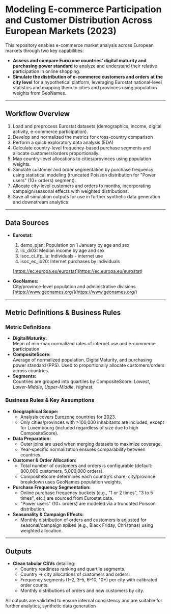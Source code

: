 # Modeling E-commerce Participation and Customer Distribution Across European Markets (2023)
This repository enables e-commerce market analysis across European markets through two key capabilities:

- **Assess and compare Eurozone countries' digital maturity and purchasing power standard** to analyze and understand their relative participation in online shopping.
- **Simulate the distribution of e-commerce customers and orders at the city level** for a hypothetical platform, leveraging Eurostat national-level statistics and mapping them to cities and provinces using population weights from GeoNames.

---

## Workflow Overview

1. Load and preprocess Eurostat datasets (demographics, income, digital activity, e-commerce participation).
2. Develop and normalized the metrics for cross-country comparison
3. Perform a quick exploratory data analysis (EDA)
4. Calculate country-level frequency-based purchase segments and allocate customers/orders proportionally.
5. Map country-level allocations to cities/provinces using population weights.
6. Simulate customer and order segmentation by purchase frequency using statistical modeling (truncated Poisson distribution for "Power users" (10+ orders) segment).
7. Allocate city-level customers and orders to months, incorporating campaign/seasonal effects with weighted distributions.
8. Save all simulation outputs for use in further synthetic data generation and downstream analytics

---

## Data Sources

- **Eurostat:**  
  1. demo_pjan: Population on 1 January by age and sex
  2. ilc_di03: Median income by age and sex
  3. isoc_ci_ifp_iu: Individuals - internet use
  4. isoc_ec_ib20: Internet purchases by individuals

  [https://ec.europa.eu/eurostat](https://ec.europa.eu/eurostat)

- **GeoNames:**  
  City/province-level population and administrative divisions  
  [https://www.geonames.org/](https://www.geonames.org/)

---

## Metric Definitions & Business Rules

### Metric Definitions

- **DigitalMaturity:**  
  Mean of min-max normalized rates of internet use and e-commerce participation
- **CompositeScore:**  
  Average of normalized population, DigitalMaturity, and purchasing power standard (PPS). Used to proportionally allocate customers/orders across countries.
- **Segments:**  
  Countries are grouped into quartiles by CompositeScore: *Lowest*, *Lower-Middle*, *Upper-Middle*, *Highest*.

### Business Rules & Key Assumptions

- **Geographical Scope:**  
  - Analysis covers Eurozone countries for 2023.
  - Only cities/provinces with >100,000 inhabitants are included, except for Luxembourg (included regardless of size due to high CompositeScore).
- **Data Preparation:**  
  - Outer joins are used when merging datasets to maximize coverage.
  - Year-specific normalization ensures comparability between countries.
- **Customer & Order Allocation:**  
  - Total number of customers and orders is configurable (default: 800,000 customers, 5,000,000 orders).
  - CompositeScore determines each country’s share; city/province breakdown uses GeoNames population weights.
- **Purchase Frequency Segmentation:**  
  - Online purchase frequency buckets (e.g., "1 or 2 times", "3 to 5 times", etc.) are sourced from Eurostat data.
  - "Power users" (10+ orders) are modeled via a truncated Poisson distribution.
- **Seasonality & Campaign Effects:**  
  - Monthly distribution of orders and customers is adjusted for seasonal/campaign spikes (e.g., Black Friday, Christmas) using weighted allocation.

---

## Outputs

- **Clean tabular CSVs** detailing:
  - Country readiness ranking and quartile segments.
  - Country → city allocations of customers and orders.
  - Frequency segments (1–2, 3–5, 6–10, 10+) per city with calibrated order counts.
  - Monthly distributions of orders and new customers by city.

All outputs are validated to ensure internal consistency and are suitable for further analytics, synthetic data generation
